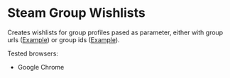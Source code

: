 Steam Group Wishlists
=====================

Creates wishlists for group profiles pased as parameter, either with group
urls ([Example](http://steamwishlist.mabako.net/giftofgiving)) or group ids
([Example](http://steamwishlist.mabako.net/103582791433956030)).

Tested browsers:
* Google Chrome

